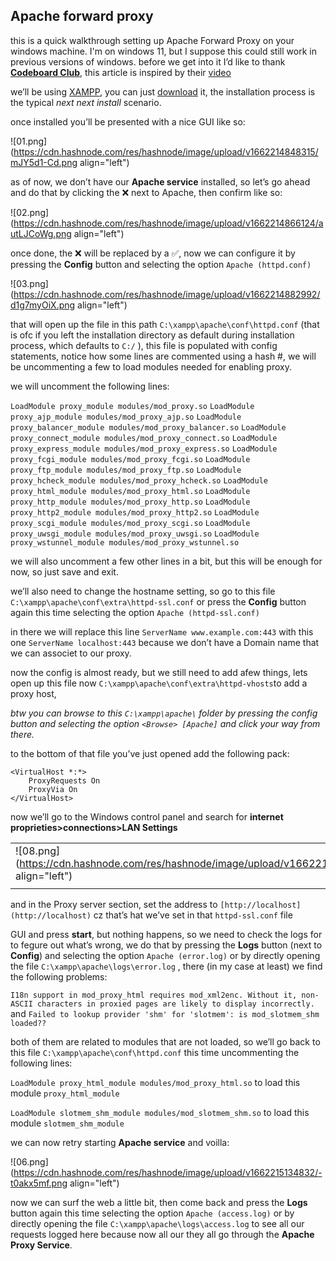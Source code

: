 ## Apache forward proxy

this is a quick walkthrough setting up Apache Forward Proxy on your windows machine. I'm on windows 11, but I suppose this could still work in previous versions of windows.
before we get into it I’d like to thank **[Codeboard Club](https://www.youtube.com/c/CodeboardClub)**, this article is inspired by their [video](https://www.youtube.com/watch?v=eshV2whJrqk&t=348s)

we’ll be using [XAMPP](https://www.apachefriends.org/), you can just [download](https://www.apachefriends.org/) it, the installation process is the typical *next next install* scenario.

once installed you’ll be presented with a nice GUI like so:

![01.png](https://cdn.hashnode.com/res/hashnode/image/upload/v1662214848315/mJY5d1-Cd.png align="left")

as of now, we don’t have our **Apache service** installed, so let’s go ahead and do that by clicking the ❌ next to Apache, then confirm like so:

![02.png](https://cdn.hashnode.com/res/hashnode/image/upload/v1662214866124/autLJCoWg.png align="left")

once done, the ❌ will be replaced by a ✅, now we can configure it by pressing the **Config** button and selecting the option `Apache (httpd.conf)`

![03.png](https://cdn.hashnode.com/res/hashnode/image/upload/v1662214882992/d1g7myOiX.png align="left")

that will open up the file in this path `C:\xampp\apache\conf\httpd.conf` (that is ofc if you left the installation directory as default during installation process, which defaults to `C:/` ), this file is populated with config statements, notice how some lines are commented using a hash #, we will be uncommenting a few to load modules needed for enabling proxy.

we will uncomment the following lines:

`LoadModule proxy_module modules/mod_proxy.so` 
`LoadModule proxy_ajp_module modules/mod_proxy_ajp.so` 
`LoadModule proxy_balancer_module modules/mod_proxy_balancer.so`
`LoadModule proxy_connect_module modules/mod_proxy_connect.so`
`LoadModule proxy_express_module modules/mod_proxy_express.so`
`LoadModule proxy_fcgi_module modules/mod_proxy_fcgi.so`
`LoadModule proxy_ftp_module modules/mod_proxy_ftp.so`
`LoadModule proxy_hcheck_module modules/mod_proxy_hcheck.so`
`LoadModule proxy_html_module modules/mod_proxy_html.so`
`LoadModule proxy_http_module modules/mod_proxy_http.so`
`LoadModule proxy_http2_module modules/mod_proxy_http2.so`
`LoadModule proxy_scgi_module modules/mod_proxy_scgi.so`
`LoadModule proxy_uwsgi_module modules/mod_proxy_uwsgi.so`
`LoadModule proxy_wstunnel_module modules/mod_proxy_wstunnel.so`

we will also uncomment a few other lines in a bit, but this will be enough for now, so just save and exit.

we’ll also need to change the hostname setting, so go to this file `C:\xampp\apache\conf\extra\httpd-ssl.conf` or press the **Config** button again this time selecting the option `Apache (httpd-ssl.conf)`

in there we will replace this line `ServerName www.example.com:443` with this one `ServerName localhost:443` because we don’t have a Domain name that we can associet to our proxy.

now the config is almost ready, but we still need to add afew things, lets open up this file now `C:\xampp\apache\conf\extra\httpd-vhosts`to add a proxy host,

*btw you can browse to this `C:\xampp\apache\` folder by pressing the config button and selecting the option `<Browse> [Apache]` and click your way from there.*

to the bottom of that file you’ve just opened add the following pack:

```markup
<VirtualHost *:*>
	ProxyRequests On
	ProxyVia On
</VirtualHost>
```
now we’ll go to the Windows control panel and search for **internet proprieties>connections>LAN Settings** 

|   |   |
| ----------- | ----------- |
| ![08.png](https://cdn.hashnode.com/res/hashnode/image/upload/v1662214930672/tZaKV4aAJ.png align="left") | ![07.png](https://cdn.hashnode.com/res/hashnode/image/upload/v1662214941590/CzHZMJGx0.png align="left") |
|  |  |

and in the Proxy server section, set the address to `[http://localhost](http://localhost)` cz that’s hat we’ve set in that `httpd-ssl.conf` file

GUI and press **start**, but nothing happens, so we need to check the logs for to fegure out what’s wrong, we do that by pressing the **Logs** button (next to **Config**) and selecting the option `Apache (error.log)` or by directly opening the file `C:\xampp\apache\logs\error.log` , there (in my case at least) we find the following problems:

`I18n support in mod_proxy_html requires mod_xml2enc. Without it, non-ASCII characters in proxied pages are likely to display incorrectly.` and `Failed to lookup provider 'shm' for 'slotmem': is mod_slotmem_shm loaded??`

both of them are related to modules that are not loaded, so we’ll go back to this file `C:\xampp\apache\conf\httpd.conf` this time uncommenting the following lines:

`LoadModule proxy_html_module modules/mod_proxy_html.so` to load this module `proxy_html_module`

`LoadModule slotmem_shm_module modules/mod_slotmem_shm.so` to load this module `slotmem_shm_module`

we can now retry starting **Apache service** and voilla:

![06.png](https://cdn.hashnode.com/res/hashnode/image/upload/v1662215134832/-t0akx5mf.png align="left")

now we can surf the web a little bit, then come back and press the **Logs** button again this time selecting the option `Apache (access.log)` or by directly opening the file `C:\xampp\apache\logs\access.log` to see all our requests logged here because now all our they all go through the **Apache Proxy Service**.
